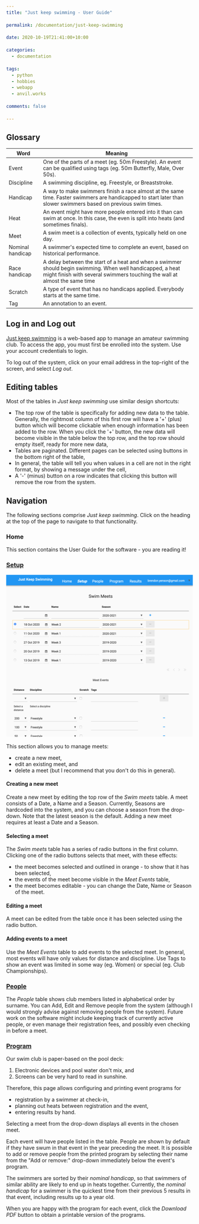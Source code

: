 ```yaml
---
title: "Just keep swimming - User Guide"

permalink: /documentation/just-keep-swimming

date: 2020-10-19T21:41:00+10:00

categories:
  - documentation
  
tags:
  - python
  - hobbies
  - webapp
  - anvil.works
  
comments: false

---
```


## Glossary

| Word       | Meaning                                                                                                                                                          |
|------------|------------------------------------------------------------------------------------------------------------------------------------------------------------------|
| Event      | One of the parts of a meet (eg. 50m Freestyle). An event can be qualified using tags (eg. 50m Butterfly, Male, Over 50s).                                        |
| Discipline | A swimming discipline, eg. Freestyle, or Breaststroke.                                        |
| Handicap   | A way to make swimmers finish a race almost at the same time.  Faster swimmers are handicapped to start later than slower swimmers based on previous swim times. |
| Heat       | An event might have more people entered into it than can swim at once.  In this case, the even is split into heats (and sometimes finals).                       |
| Meet       | A swim meet is a collection of events, typically held on one day.                                                                                                |
| Nominal handicap | A swimmer's expected time to complete an event, based on historical performance.                                                                                            |
| Race handicap | A delay between the start of a heat and when a swimmer should begin swimming. When well handicapped, a heat might finish with several swimmers touching the wall at almost the same time |
| Scratch    | A type of event that has no handicaps applied. Everybody starts at the same time.                                                                                |
| Tag        | An annotation to an event.                                                                                                                                       |


## Log in and Log out

[Just keep swimming](https://just-keep-swimming.anvil.app/) is a web-based app to manage an amateur swimming club. To access the app, you must first be enrolled into the system. Use your account credentials to login.

To log out of the system, click on your email address in the top-right of the screen, and select *Log out*.

## Editing tables

Most of the tables in *Just keep swimming* use similar design shortcuts:

* The top row of the table is specifically for adding new data to the table. Generally, the rightmost column of this first row will have a '+' (plus) button which will become clickable when enough information has been added to the row. When you click the '+' button, the new data will become visible in the table below the top row, and the top row should empty itself, ready for more new data,
* Tables are paginated. Different pages can be selected using buttons in the bottom right of the table,
* In general, the table will tell you when values in a cell are not in the right format, by showing a message under the cell,
* A '-' (minus) button on a row indicates that clicking this button will remove the row from the system.

## Navigation

The following sections comprise *Just keep swimming*. Click on the heading at the top of the page to navigate to that functionality.

### Home

This section contains the User Guide for the software - you are reading it!

### [Setup](https://just-keep-swimming.anvil.app/#setup)

![setup](/assets/images/jks-user-guide/setup.png)

This section allows you to manage meets:
* create a new meet,
* edit an existing meet, and 
* delete a meet (but I recommend that you don't do this in general).

#### Creating a new meet

Create a new meet by editing the top row of the *Swim meets* table. 
A meet consists of a Date, a Name and a Season. Currently, Seasons are hardcoded into the system, and you can choose a season from the drop-down. Note that the latest season is the default. Adding a new meet requires at least a Date and a Season.

#### Selecting a meet

The *Swim meets* table has a series of radio buttons in the first column. Clicking one of the radio buttons selects that meet, with these effects:
* the meet becomes selected and outlined in orange - to show that it has been selected,
* the events of the meet become visible in the *Meet Events* table,
* the meet becomes editable - you can change the Date, Name or Season of the meet.

#### Editing a meet

A meet can be edited from the table once it has been selected using the radio button.

#### Adding events to a meet

Use the *Meet Events* table to add events to the selected meet. In general, most events will have only values for distance and discipline. Use Tags to show an event was limited in some way (eg. Women) or special (eg. Club Championships).

### [People](https://just-keep-swimming.anvil.app/#people)

The *People* table shows club members listed in alphabetical order by surname. You can Add, Edit and Remove people from the system (although I would strongly advise against removing people from the system).  Future work on the software might include keeping track of currently active people, or even manage their registration fees, and possibly even checking in before a meet.

### [Program](https://just-keep-swimming.anvil.app/#program)

Our swim club is paper-based on the pool deck:
1. Electronic devices and pool water don't mix, and
2. Screens can be very hard to read in sunshine.

Therefore, this page allows configuring and printing event programs for
* registration by a swimmer at check-in,
* planning out heats between registration and the event,
* entering results by hand.

Selecting a meet from the drop-down displays all events in the chosen meet.

Each event will have people listed in the table. People are shown by default if they have swum in that event in the year preceding the meet. It is possible to add or remove people from the printed program by selecting their name from the "Add or remove:" drop-down immediately below the event's program.

The swimmers are sorted by their *nominal handicap*, so that swimmers of similar ability are likely to end up in heats together. Currently, the *nominal handicap* for a swimmer is the quickest time from their previous 5 results in that event, including results up to a year old.

When you are happy with the program for each event, click the *Download PDF* button to obtain a printable version of the programs.